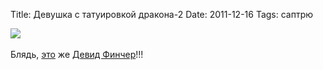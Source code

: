 Title: Девушка с татуировкой дракона-2
Date: 2011-12-16
Tags: саптрю

<div class="text"><img src="http://dl.dropbox.com/u/140528/site/david_fincher.jpg" /><br /><br />
Блядь, <a href="http://spleaner.appspot.com/note/%D0%B4%D0%B5%D0%B2%D1%83%D1%88%D0%BA%D0%B0-%D1%81-%D1%82%D0%B0%D1%82%D1%83%D0%B8%D1%80%D0%BE%D0%B2%D0%BA%D0%BE%D0%B9-%D0%B4%D1%80%D0%B0%D0%BA%D0%BE%D0%BD%D0%B0">это</a> же <a href="http://www.afisha.ru/movie/205505/">Девид Финчер</a>!!!</div>